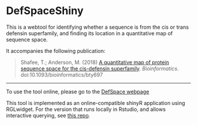 # DefSpaceShiny

This is a webtool for identifying whether a sequence is from the cis or trans defensin superfamily, and finding its location in a quantitative map of sequence space.

It accompanies the following publication:

>Shafee, T.; Anderson, M. (2018) [A quantitative map of protein sequence space for the cis-defensin superfamily](https://academic.oup.com/bioinformatics/advance-article/doi/10.1093/bioinformatics/bty697/5068591). _Bioinformatics_. doi:10.1093/bioinformatics/bty697

----

To use the tool online, please go to the [DefSpace webpage](https://ts404.shinyapps.io/DefSpace)

This tool is implemented as an online-compatible shinyR application using RGLwidget. For the version that runs locally in Rstudio, and allows interactive querying, see [this repo](https://github.com/TS404/DefSpace).

